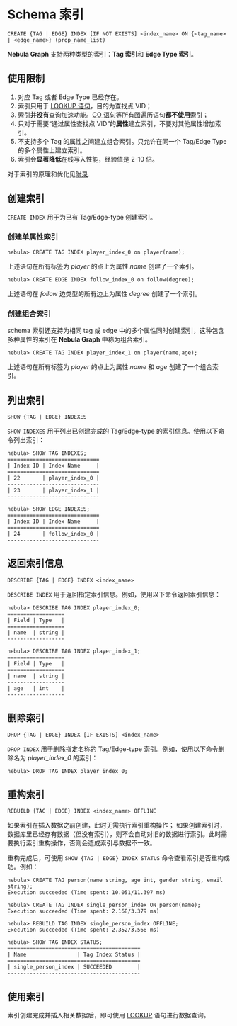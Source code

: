 # Schema 索引

```ngql
CREATE {TAG | EDGE} INDEX [IF NOT EXISTS] <index_name> ON {<tag_name> | <edge_name>} (prop_name_list)
```

**Nebula Graph** 支持两种类型的索引：**Tag 索引**和 **Edge Type 索引**。

## 使用限制

1. 对应 Tag 或者 Edge Type 已经存在。
2. 索引只用于 [LOOKUP 语句](../2.data-query-and-manipulation-statements/lookup-syntax.md)，目的为查找点 VID；
3. 索引**并没有**查询加速功能。[GO 语句](../2.data-query-and-manipulation-statements/go-syntax.md)等所有图遍历语句**都不使用**索引；
4. 只对于需要“通过属性查找点 VID”的**属性**建立索引，不要对其他属性增加索引。
5. 不支持多个 Tag 的属性之间建立组合索引。只允许在同一个 Tag/Edge Type 的多个属性上建立索引。
6. 索引会**显著降低**在线写入性能，经验值是 2-10 倍。

对于索引的原理和优化见[附录](docs/manual-CN/5.appendix/index.md).

## 创建索引

`CREATE INDEX` 用于为已有 Tag/Edge-type 创建索引。

### 创建单属性索引

```ngql
nebula> CREATE TAG INDEX player_index_0 on player(name);
```

上述语句在所有标签为 _player_ 的点上为属性 _name_ 创建了一个索引。

```ngql
nebula> CREATE EDGE INDEX follow_index_0 on follow(degree);
```

上述语句在 _follow_ 边类型的所有边上为属性 _degree_ 创建了一个索引。

### 创建组合索引

schema 索引还支持为相同 tag 或 edge 中的多个属性同时创建索引，这种包含多种属性的索引在 **Nebula Graph** 中称为组合索引。

```ngql
nebula> CREATE TAG INDEX player_index_1 on player(name,age);
```

上述语句在所有标签为 _player_ 的点上为属性 _name_ 和 _age_ 创建了一个组合索引。


## 列出索引

```ngql
SHOW {TAG | EDGE} INDEXES
```

`SHOW INDEXES` 用于列出已创建完成的 Tag/Edge-type 的索引信息。使用以下命令列出索引：

```ngql
nebula> SHOW TAG INDEXES;
=============================
| Index ID | Index Name     |
=============================
| 22       | player_index_0 |
-----------------------------
| 23       | player_index_1 |
-----------------------------

nebula> SHOW EDGE INDEXES;
=============================
| Index ID | Index Name     |
=============================
| 24       | follow_index_0 |
-----------------------------

```

## 返回索引信息

```ngql
DESCRIBE {TAG | EDGE} INDEX <index_name>
```

`DESCRIBE INDEX` 用于返回指定索引信息。例如，使用以下命令返回索引信息：

```ngql
nebula> DESCRIBE TAG INDEX player_index_0;
==================
| Field | Type   |
==================
| name  | string |
------------------

nebula> DESCRIBE TAG INDEX player_index_1;
==================
| Field | Type   |
==================
| name  | string |
------------------
| age   | int    |
------------------
```

## 删除索引

```ngql
DROP {TAG | EDGE} INDEX [IF EXISTS] <index_name>
```

`DROP INDEX` 用于删除指定名称的 Tag/Edge-type 索引。例如，使用以下命令删除名为 _player_index_0_ 的索引：

```ngql
nebula> DROP TAG INDEX player_index_0;
```

## 重构索引

```ngql
REBUILD {TAG | EDGE} INDEX <index_name> OFFLINE
```

如果索引在插入数据之前创建，此时无需执行索引重构操作；
如果创建索引时，数据库里已经存有数据（但没有索引），则不会自动对旧的数据进行索引。此时需要执行索引重构操作，否则会造成索引与数据不一致。

重构完成后，可使用 `SHOW {TAG | EDGE} INDEX STATUS` 命令查看索引是否重构成功。例如：

```ngql
nebula> CREATE TAG person(name string, age int, gender string, email string);
Execution succeeded (Time spent: 10.051/11.397 ms)

nebula> CREATE TAG INDEX single_person_index ON person(name);
Execution succeeded (Time spent: 2.168/3.379 ms)

nebula> REBUILD TAG INDEX single_person_index OFFLINE;
Execution succeeded (Time spent: 2.352/3.568 ms)

nebula> SHOW TAG INDEX STATUS;
==========================================
| Name                | Tag Index Status |
==========================================
| single_person_index | SUCCEEDED        |
------------------------------------------
```

## 使用索引

索引创建完成并插入相关数据后，即可使用 [LOOKUP](../2.data-query-and-manipulation-statements/lookup-syntax.md) 语句进行数据查询。
